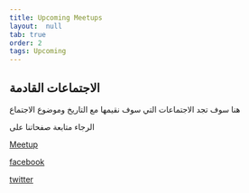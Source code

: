 ```yaml
---
title: Upcoming Meetups
layout:  null
tab: true
order: 2
tags: Upcoming
---
```


## الاجتماعات القادمة

هنا سوف تجد الاجتماعات التي سوف نقيمها مع التاريخ وموضوع الاجتماع

الرجاء متابعة صفحاتنا على

[Meetup](https://www.meetup.com/OWASP-Sanaa-Chapter/)

[facebook](facebook.com/owaspsanaa/)

[twitter](https://twitter.com/owaspsanaa)
